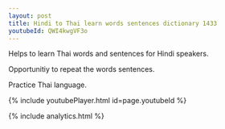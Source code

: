 ```yaml
---
layout: post
title: Hindi to Thai learn words sentences dictionary 1433 
youtubeId: QWI4kwgVF3o
---
```

 
 
Helps to learn Thai words and sentences for Hindi speakers.

Opportunitiy to repeat the words sentences. 

Practice Thai language. 
 
{% include youtubePlayer.html id=page.youtubeId %}
 
 
{% include analytics.html %}